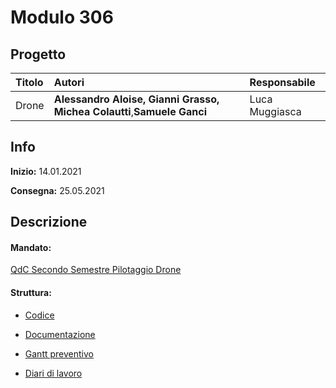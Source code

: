 # Modulo 306
## Progetto
|Titolo             |Autori           |Responsabile               |
|:------------------|:------------------|:--------------------------|
|Drone    |<b>Alessandro Aloise,</b> <b>Gianni Grasso,</b>  <b>Michea Colautti</b>,<b>Samuele Ganci</b> |Luca Muggiasca|

## Info
**Inizio:** 14.01.2021

**Consegna:** 25.05.2021

## Descrizione

#### Mandato:
[QdC Secondo Semestre Pilotaggio Drone](Documenti/QdC_SecondoSemestre_pilotaggioDrone.pdf)

#### Struttura:
- [Codice](src/)

- [Documentazione](Documenti/Documentazione.md)

- [Gantt preventivo](Documenti/GANTT_Preventivo.mpp)

- [Diari di lavoro](Diari/)
